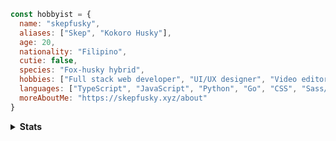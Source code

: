 ```js
const hobbyist = {
  name: "skepfusky",
  aliases: ["Skep", "Kokoro Husky"],
  age: 20,
  nationality: "Filipino",
  cutie: false,
  species: "Fox-husky hybrid",
  hobbies: ["Full stack web developer", "UI/UX designer", "Video editor", "Indie music producer"],
  languages: ["TypeScript", "JavaScript", "Python", "Go", "CSS", "Sass/SCSS"],
  moreAboutMe: "https://skepfusky.xyz/about"
}
```
<details>
<summary>
  <strong>Stats</strong>
</summary>
<p align="center">
  <img align="center" width="580" src="https://github-readme-stats.vercel.app/api/wakatime?username=skepfusky&layout=compact&theme=tokyonight&langs_count=8&hide_border=true&custom_title=I'm%20a%20showoff%20I%20know&hide=other,markdown,json">
 </p>
<br />
<a href="https://github.com/anuraghazra/github-readme-stats">
<img width="420" src="https://github-readme-stats.vercel.app/api/top-langs/?username=skepfusky&layout=compact&theme=tokyonight&langs_count=10&hide_border=true&include_all_commits=true&card_width=320&hide=jupyter%20notebook,markdown,svg">
</a>
  
<img align="right" src="https://spotify-recently-played-readme.vercel.app/api?user=jgvyje30t89zw4r2xy66j4u63&count=5">

</details>
